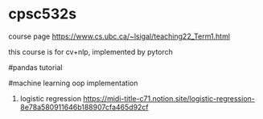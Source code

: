 # cpsc532s
course page
https://www.cs.ubc.ca/~lsigal/teaching22_Term1.html

this course is for cv+nlp, implemented by pytorch

#pandas
tutorial


#machine learning oop implementation

1. logistic regression 
https://midi-title-c71.notion.site/logistic-regression-8e78a580911646b188907cfa465d92cf



